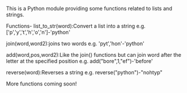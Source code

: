 This is a Python module providing some functions related to lists and strings.

Functions-
list_to_str(word):Convert a list into a string e.g. ['p','y','t','h','o','n']-'python'

join(word,word2):joins two words e.g. 'pyt','hon'-'python'

add(word,pos,word2):Like the join() functions but can join word after the letter at the specified position
e.g. add("bore",1,"ef")-'before'

reverse(word):Reverses a string 
e.g. reverse("python")-"nohtyp"

More functions coming soon!
